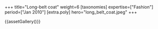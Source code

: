 +++
title="Long-belt coat"
weight=6
[taxonomies]
expertise=["Fashion"]
period=["Jan 2010"]
[extra.poly]
hero="long_belt_coat.jpeg"
+++

{{assetGallery()}}